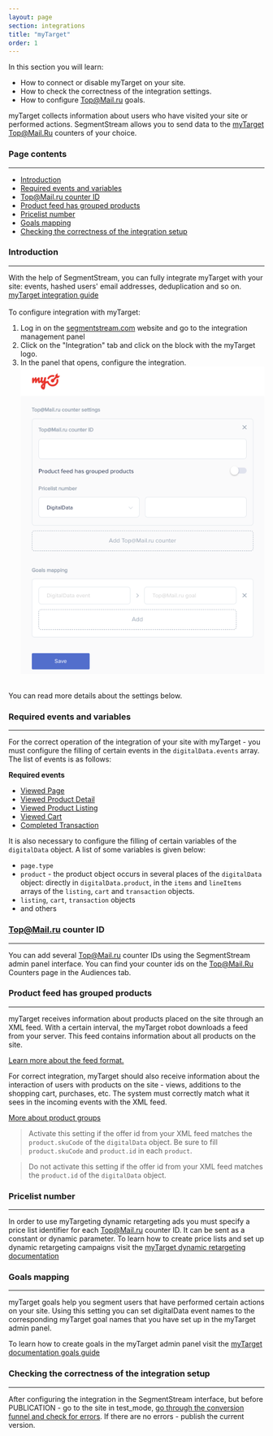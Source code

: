 ```yaml
---
layout: page
section: integrations
title: "myTarget"
order: 1
---
```


In this section you will learn:
* How to connect or disable myTarget on your site.
* How to check the correctness of the integration settings.
* How to configure Top@Mail.ru goals.

myTarget collects information about users who have visited your site or performed actions. SegmentStream allows you to send data to the [myTarget Top@Mail.Ru](https://target.my.com/) counters of your choice.

### Page contents
------
<ul class="page-navigation">
  <li><a href="#introduction">Introduction</a></li>
  <li><a href="#requiredEventsAndVariables">Required events and variables</a></li>
  <li><a href="#counterId">Top@Mail.ru counter ID</a></li>
  <li><a href="#productFeed">Product feed has grouped products</a></li>
  <li><a href="#pricelistNumber">Pricelist number</a></li>
  <li><a href="#goalsMapping">Goals mapping</a></li>
  <li><a href="#correctnessIntegrationSetup">Checking the correctness of the integration setup</a></li>
</ul>

### <a name="introduction"></a>Introduction
------
With the help of SegmentStream, you can fully integrate myTarget with your site: events, hashed users' email addresses, deduplication and so on. <br />
[myTarget integration guide](https://target.my.com/adv/help/creating_counter_and_goals/) <br/><br/>
To configure integration with myTarget:
1. Log in on the [segmentstream.com](https://admin.segmentstream.com/) website and go to the integration management panel
2. Click on the "Integration" tab and click on the block with the myTarget logo.
3. In the panel that opens, configure the integration.
![](/img/integrations.mytarget.settings.png)
<br />
You can read more details about the settings below.

### <a name="requiredEventsAndVariables"></a>Required events and variables
------
For the correct operation of the integration of your site with myTarget - you must configure the filling of certain events in the `digitalData.events` array. The list of events is as follows:

**Required events**
* [Viewed Page](/events/viewed-page)
* [Viewed Product Detail](/events/viewed-product-detail)
* [Viewed Product Listing](/events/viewed-product-listing)
* [Viewed Cart](/events/searched-products)
* [Completed Transaction](/events/completed-transaction)

It is also necessary to configure the filling of certain variables of the `digitalData` object. A list of some variables is given below:
* `page.type`
* `product` - the product object occurs in several places of the `digitalData` object: directly in `digitalData.product`, in the `items` and `lineItems` arrays of the `listing`, `cart` and `transaction` objects.
* `listing`, `cart`, `transaction` objects
* and others

### <a name="counterId"></a>Top@Mail.ru counter ID
------
You can add several Top@Mail.ru counter IDs using the SegmentStream admin panel interface. You can find your counter ids on the Top@Mail.Ru Counters page in the Audiences tab.

### <a name="productFeed"></a>Product feed has grouped products
------
myTarget receives information about products placed on the site through an XML feed. With a certain interval, the myTarget robot downloads a feed from your server. This feed contains information about all products on the site.

[Learn more about the feed format.](https://target.my.com/adv/help/dynamic_remarketing/)

For correct integration, myTarget should also receive information about the interaction of users with products on the site - views, additions to the shopping cart, purchases, etc. The system must correctly match what it sees in the incoming events with the XML feed.

[More about product groups](https://target.my.com/adv/help/dynamic_remarketing/)

  >Activate this setting if the offer id from your XML feed matches the `product.skuCode` of the `digitalData` object. Be sure to fill `product.skuCode` and `product.id` in each `product`.

  >Do not activate this setting if the offer id from your XML feed matches the `product.id` of the `digitalData` object.

### <a name="pricelistNumber"></a>Pricelist number
------
In order to use myTargeting dynamic retargeting ads you must specify a price list identifier for each Top@Mail.ru counter ID. It can be sent as a constant or dynamic parameter.
To learn how to create price lists and set up dynamic retargeting campaigns visit the [myTarget dynamic retargeting documentation](https://target.my.com/adv/help/dynamic_remarketing/)

### <a name="goalsMapping"></a>Goals mapping
------
myTarget goals help you segment users that have performed certain actions on your site. Using this setting you can set digitalData event names to the corresponding myTarget goal names that you have set up in the myTarget admin panel.

To learn how to create goals in the myTarget admin panel visit the [myTarget documentation goals guide](https://target.my.com/adv/help/creating_counter_and_goals/#creating_goals)

### <a name="correctnessIntegrationSetup"></a>Checking the correctness of the integration setup
------
After configuring the integration in the SegmentStream interface, but before PUBLICATION - go to the site in test_mode, [go through the conversion funnel and check for errors](/for-analyst/integrations#eventVariables).
If there are no errors - publish the current version.

